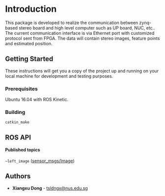 # Introduction

This package is developed to realize the communication between zynq-based stereo board and high level computer such as UP board, NUC, etc.. The current communication interface is via Ethernet port with customized protocol sent from FPGA. The data will contain stereo images, feature points and estimated position. 

## Getting Started

These instructions will get you a copy of the project up and running on your local machine for development and testing purposes.

### Prerequisites

Ubuntu 16.04 with ROS Kinetic.

### Building

```
catkin_make
```
## ROS API


#### Published topics

`~left_image` ([sensor_msgs/Image](http://docs.ros.org/api/sensor_msgs/html/msg/Image.html))

## Authors

* **Xiangxu Dong** - tsldngx@nus.edu.sg

